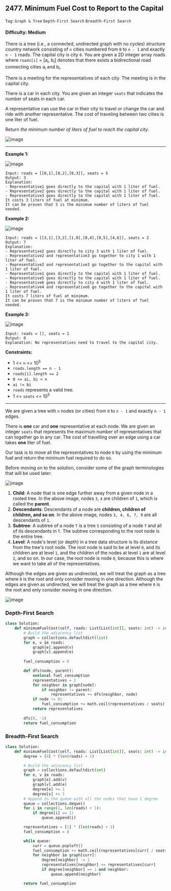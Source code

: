 ## 2477. Minimum Fuel Cost to Report to the Capital

```Tag```: ```Graph & Tree``` ```Depth-First Search``` ```Breadth-First Search```

#### Difficulty: Medium

There is a tree (i.e., a connected, undirected graph with no cycles) structure country network consisting of ```n``` cities numbered from ```0``` to ```n - 1``` and exactly ```n - 1``` roads. The capital city is city ```0```. You are given a 2D integer array roads where ```roads[i]``` = [a<sub>i</sub>, b<sub>i</sub>] denotes that there exists a bidirectional road connecting cities a<sub>i</sub> and b<sub>i</sub>.

There is a meeting for the representatives of each city. The meeting is in the capital city.

There is a car in each city. You are given an integer ```seats``` that indicates the number of seats in each car.

A representative can use the car in their city to travel or change the car and ride with another representative. The cost of traveling between two cities is one liter of fuel.

Return _the minimum number of liters of fuel to reach the capital city_.

![image](https://user-images.githubusercontent.com/35042430/218288964-e42197e6-2e8f-4a44-8779-7d1c08597f83.png)

---

__Example 1:__

![image](https://assets.leetcode.com/uploads/2022/09/22/a4c380025e3ff0c379525e96a7d63a3.png)
```
Input: roads = [[0,1],[0,2],[0,3]], seats = 5
Output: 3
Explanation: 
- Representative1 goes directly to the capital with 1 liter of fuel.
- Representative2 goes directly to the capital with 1 liter of fuel.
- Representative3 goes directly to the capital with 1 liter of fuel.
It costs 3 liters of fuel at minimum. 
It can be proven that 3 is the minimum number of liters of fuel needed.
```

__Example 2:__

![image](https://assets.leetcode.com/uploads/2022/11/16/2.png)
```
Input: roads = [[3,1],[3,2],[1,0],[0,4],[0,5],[4,6]], seats = 2
Output: 7
Explanation: 
- Representative2 goes directly to city 3 with 1 liter of fuel.
- Representative2 and representative3 go together to city 1 with 1 liter of fuel.
- Representative2 and representative3 go together to the capital with 1 liter of fuel.
- Representative1 goes directly to the capital with 1 liter of fuel.
- Representative5 goes directly to the capital with 1 liter of fuel.
- Representative6 goes directly to city 4 with 1 liter of fuel.
- Representative4 and representative6 go together to the capital with 1 liter of fuel.
It costs 7 liters of fuel at minimum. 
It can be proven that 7 is the minimum number of liters of fuel needed.
```

__Example 3:__

![image](https://assets.leetcode.com/uploads/2022/09/27/efcf7f7be6830b8763639cfd01b690a.png)
```
Input: roads = [], seats = 1
Output: 0
Explanation: No representatives need to travel to the capital city.
```

__Constraints:__

- 1 <= ```n``` <= 10<sup>5</sup>
- ```roads.length == n - 1```
- ```roads[i].length == 2```
- ```0 <= ai, bi < n```
- ```ai != bi```
- ```roads``` represents a valid tree.
- 1 <= ```seats``` <= 10<sup>5</sup>

---

We are given a tree with ```n``` nodes (or cities) from ```0``` to ```n - 1``` and exactly ```n - 1``` edges.

There is __one__ car and __one__ representative at each node. We are given an integer ```seats``` that represents the maximum number of representatives that can together go in any car. The cost of travelling over an edge using a car takes __one__ liter of fuel.

Our task is to move all the representatives to node ```0``` by using the minimum fuel and return the minimum fuel required to do so.

Before moving on to the solution, consider some of the graph terminologies that will be used later:

![image](https://leetcode.com/problems/minimum-fuel-cost-to-report-to-the-capital/solutions/3080167/Figures/2477/2477-1.png)

1. __Child__: A node that is one edge further away from a given node in a rooted tree. In the above image, nodes ```3```, ```4``` are children of ```1```, which is called the __parent__.
2. __Descendants__: Descendants of a node are __children, children of children, and so on__. In the above image, nodes ```3, 4, 6, 7, 9``` are all descendants of ```1```.
3. __Subtree__: A subtree of a node ```T``` is a tree ```S``` consisting of a node ```T``` and all of its descendants in ```T```. The subtree corresponding to the root node is the entire tree.
4. __Level__: A node's level (or depth) in a tree data structure is its distance from the tree's root node. The root node is said to be at level ```0```, and its children are at level ```1```, and the children of the nodes at level ```1``` are at level ```2```, and so on. In our case, the root node is node ```0```, because this is where we want to take all of the representatives.

Although the edges are given as undirected, we will treat the graph as a tree where ```0``` is the root and only consider moving in one direction. Although the edges are given as undirected, we will treat the graph as a tree where ```0``` is the root and only consider moving in one direction.

![image](https://assets.leetcode.com/users/images/9d2614da-54f9-42a4-9040-354501667645_1668989416.5838492.png)

### Depth-First Search

```Python
class Solution:
    def minimumFuelCost(self, roads: List[List[int]], seats: int) -> int:
        # Build the adjacency list
        graph = collections.defaultdict(list)
        for e, v in roads:
            graph[e].append(v)
            graph[v].append(e)
        
        fuel_consumption = 0

        def dfs(node, parent):
            nonlocal fuel_consumption
            representatives = 1
            for neighbor in graph[node]:
                if neighbor != parent:
                    representatives += dfs(neighbor, node)
            if node != 0:
                fuel_consumption += math.ceil(representatives / seats)
            return representatives
        
        dfs(0, -1)
        return fuel_consumption
```

### Breadth-First Search

```Python
class Solution:
    def minimumFuelCost(self, roads: List[List[int]], seats: int) -> int:
        degree = [0] * (len(roads) + 1)

        # Build the adjacency list
        graph = collections.defaultdict(set)
        for e, v in roads:
            graph[e].add(v)
            graph[v].add(e)
            degree[e] += 1
            degree[v] += 1
        # Append to the queue with all the nodes that have 1 degree
        queue = collections.deque()
        for i in range(1, len(roads) + 1):
            if degree[i] == 1:
                queue.append(i)

        representatives = [1] * (len(roads) + 1)
        fuel_consumption = 0

        while queue:
            curr = queue.popleft()
            fuel_consumption += math.ceil(representatives[curr] / seats)
            for neighbor in graph[curr]:
                degree[neighbor] -= 1
                representatives[neighbor] += representatives[curr]
                if degree[neighbor] == 1 and neighbor:
                    queue.append(neighbor)

        return fuel_consumption
```
